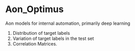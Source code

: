 # Aon_Optimus
Aon models for internal automation, primarily deep learning
1. Distribution of target labels
2. Variation of target labels in the test set
3. Correlation Matrices.
